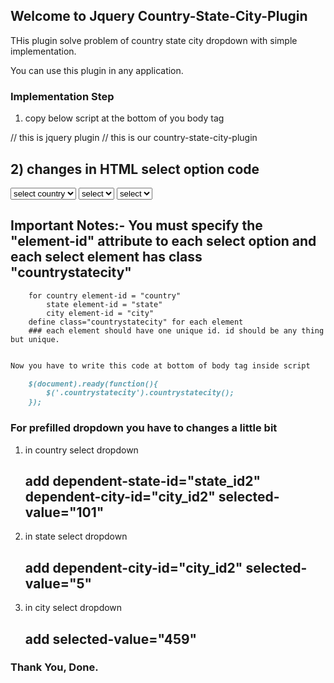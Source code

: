 ## Welcome to Jquery Country-State-City-Plugin

THis plugin solve problem of country state city dropdown with simple implementation.

You can use this plugin in any application.

### Implementation Step

1) copy below script at the bottom of you body tag

<script src="https://code.jquery.com/jquery-3.3.1.min.js"></script>  // this is jquery plugin
<script type="text/javascript" src="countrystatecity.min.js"></script> // this is our country-state-city-plugin

## 2) changes in HTML select option code
 
  <select name="p_country" element-id="country" dependent-state-id="state_id1" dependent-city-id="city_id1" id="country_id1"  class="countrystatecity">
					<option value="">select country</option>
	</select>
  
  <select name="p_state" element-id="state" dependent-city-id="city_id1" id="state_id1" id="state_id1" class="countrystatecity">
					<option value="">select</option>
	</select>
  
  <select name="p_city" element-id="city" id="city_id1" class="countrystatecity">
					<option value="">select</option>
	</select>
  
  ## Important Notes:- You must specify the "element-id" attribute to each select option and each select element has class "countrystatecity"
        for country element-id = "country"
            state element-id = "state"
            city element-id = "city"
        define class="countrystatecity" for each element
        ### each element should have one unique id. id should be any thing but unique.
```markdown

Now you have to write this code at bottom of body tag inside script

	$(document).ready(function(){
		$('.countrystatecity').countrystatecity();
	});
```

### For prefilled dropdown you have to changes a little bit
1) in country select dropdown 
	## add dependent-state-id="state_id2" dependent-city-id="city_id2" selected-value="101"
2) in state select dropdown 
	## add dependent-city-id="city_id2" selected-value="5"
3) in city select dropdown
	## add selected-value="459"

### Thank You, Done.
